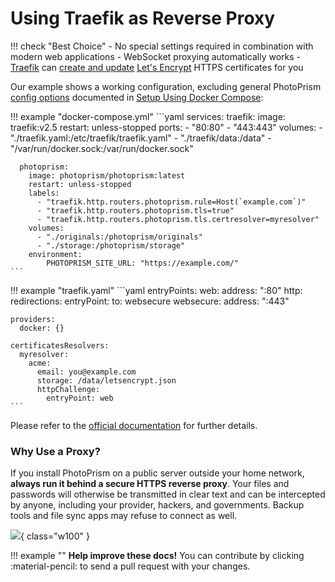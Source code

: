 # Using Traefik as Reverse Proxy

!!! check "Best Choice"
    - No special settings required in combination with modern web applications
    - WebSocket proxying automatically works
    - [Traefik](https://doc.traefik.io/traefik/) can [create and update](https://doc.traefik.io/traefik/user-guides/docker-compose/acme-http/)  [Let's Encrypt](https://letsencrypt.org/) HTTPS certificates for you

Our example shows a working configuration, excluding general PhotoPrism [config options](../config-options.md) 
documented in [Setup Using Docker Compose](../docker-compose.md):

!!! example "docker-compose.yml"
    ```yaml
    services:
      traefik:
        image: traefik:v2.5
        restart: unless-stopped
        ports:
          - "80:80"
          - "443:443"
        volumes:
          - "./traefik.yaml:/etc/traefik/traefik.yaml"
          - "./traefik/data:/data"
          - "/var/run/docker.sock:/var/run/docker.sock"

      photoprism:
        image: photoprism/photoprism:latest
        restart: unless-stopped
        labels:
          - "traefik.http.routers.photoprism.rule=Host(`example.com`)"
          - "traefik.http.routers.photoprism.tls=true"
          - "traefik.http.routers.photoprism.tls.certresolver=myresolver"
        volumes:
          - "./originals:/photoprism/originals"
          - "./storage:/photoprism/storage"
        environment:
            PHOTOPRISM_SITE_URL: "https://example.com/"
    ```


!!! example "traefik.yaml"
    ```yaml
    entryPoints:
      web:
        address: ":80"
        http:
          redirections:
            entryPoint:
              to: websecure
      websecure:
        address: ":443"
    
    providers:
      docker: {}
        
    certificatesResolvers:
      myresolver:
        acme:
          email: you@example.com
          storage: /data/letsencrypt.json
          httpChallenge:
            entryPoint: web
    ```

Please refer to the [official documentation](https://doc.traefik.io/traefik/user-guides/docker-compose/basic-example/)
for further details.

### Why Use a Proxy? ###

If you install PhotoPrism on a public server outside your home network, **always run it behind a secure
HTTPS reverse proxy**. Your files and passwords will otherwise be transmitted in clear text and can be intercepted
by anyone, including your provider, hackers, and governments. Backup tools and file sync apps may refuse to
connect as well.

![](https://dl.photoprism.app/img/diagrams/reverse-proxy.svg){ class="w100" }

!!! example ""
    **Help improve these docs!** You can contribute by clicking :material-pencil: to send a pull request with your changes.
